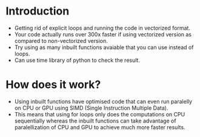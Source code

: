 # Introduction
* Getting rid of explicit loops and running the code in vectorized format.
* Your code actually runs over 300x faster if using vectorized version as compared to non-vectorized version.
* Try using as many inbuilt functions avaiable that you can use instead of loops.
* Can use time library of python to check the result.

# How does it work?
* Using inbuilt functions have optimised code that can even run paralelly on CPU or GPU using SIMD (Single Instruction Multiple Data).
* This means that using for loops only does the computations on CPU sequentially whereas the inbuilt functions can take advantage of paralellization of CPU and GPU to achieve much more faster results.
